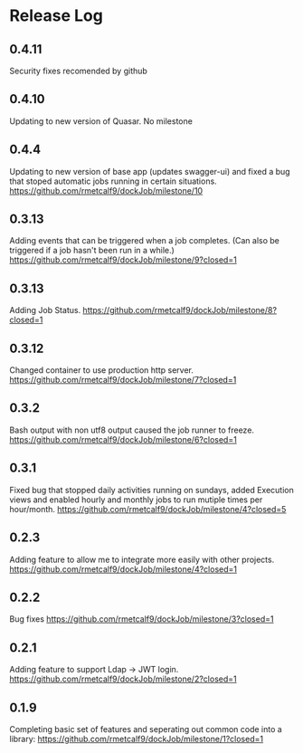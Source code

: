 # Release Log

## 0.4.11
Security fixes recomended by github

## 0.4.10
Updating to new version of Quasar. No milestone 


## 0.4.4

Updating to new version of base app (updates swagger-ui) and fixed a bug that stoped automatic jobs running in certain situations.
https://github.com/rmetcalf9/dockJob/milestone/10

## 0.3.13

Adding events that can be triggered when a job completes. (Can also be triggered if a job hasn't been run in a while.)
https://github.com/rmetcalf9/dockJob/milestone/9?closed=1

## 0.3.13

Adding Job Status.
https://github.com/rmetcalf9/dockJob/milestone/8?closed=1

## 0.3.12

Changed container to use production http server.
https://github.com/rmetcalf9/dockJob/milestone/7?closed=1

## 0.3.2

Bash output with non utf8 output caused the job runner to freeze.
https://github.com/rmetcalf9/dockJob/milestone/6?closed=1

## 0.3.1

Fixed bug that stopped daily activities running on sundays, added Execution views and enabled hourly and monthly jobs to run mutiple times per hour/month.
https://github.com/rmetcalf9/dockJob/milestone/4?closed=5

## 0.2.3

Adding feature to allow me to integrate more easily with other projects.
https://github.com/rmetcalf9/dockJob/milestone/4?closed=1

## 0.2.2

Bug fixes
https://github.com/rmetcalf9/dockJob/milestone/3?closed=1


## 0.2.1

Adding feature to support Ldap -> JWT login.
https://github.com/rmetcalf9/dockJob/milestone/2?closed=1

## 0.1.9

Completing basic set of features and seperating out common code into a library:
https://github.com/rmetcalf9/dockJob/milestone/1?closed=1
